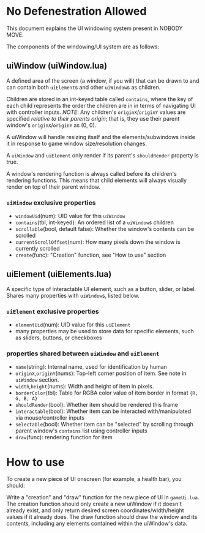 # No Defenestration Allowed

This document explains the UI windowing system present in NOBODY MOVE.

The components of the windowing/UI system are as follows:

## uiWindow (uiWindow.lua)

A defined area of the screen (a window, if you will) that can be drawn to and can contain both
`uiElement`s and other `uiWindow`s as children.

Children are stored in an int-keyed table called `contains`, where the key of each child represents
the order the children are in in terms of navigating UI with controller inputs.
*NOTE*: Any children's `originX`/`originY` values are specified *relative to their parents origin*;
that is, they use their parent window's `originX`/`originY` as (0, 0).

A uiWindow will handle resizing itself and the elements/subwindows inside it in response
to game window size/resolution changes.

A `uiWindow` and `uiElement` only render if its parent's `shouldRender` property is true.

A window's rendering function is always called before its children's rendering functions.
This means that child elements will always visually render on top of their parent window.

### `uiWindow` exclusive properties

- `windowUid`(num): UID value for this `uiWindow`
- `contains`(tbl, int-keyed): An ordered list of a `uiWindow`s children
- `scrollable`(bool, default false): Whether the window's contents can be scrolled
- `currentScrollOffset`(num): How many pixels down the window is currently scrolled
- `create`(func): "Creation" function, see "How to use" section

## uiElement (uiElements.lua)

A specific type of interactable UI element, such as a button, slider, or label.
Shares many properties with `uiWindow`s, listed below.

### `uiElement` exclusive properties

- `elementUid`(num): UID value for this `uiElement`
- many properties may be used to store data for specific elements, such as sliders, buttons, or checkboxes

### properties shared between `uiWindow` and `uiElement`

- `name`(string): Internal name, used for identification by human 
- `originX`,`originY`(nums): Top-left corner position of item. See note in `uiWindow` section.
- `width`,`height`(nums): Width and height of item in pixels.
- `borderColor`(tbl): Table for RGBA color value of item border in format `{R, G, B, A}`
- `shouldRender`(bool): Whether item should be rendered this frame
- `interactable`(bool): Whether item can be interacted with/manipulated via mouse/controller inputs
- `selectable`(bool): Whether item can be "selected" by scrolling through parent window's `contains` list using controller inputs
- `draw`(func): rendering function for item

# How to use

To create a new piece of UI onscreen (for example, a health bar), you should:

Write a "creation" and "draw" function for the new piece of UI in `gameUi.lua`.
The creation function should only create a new uiWindow if it doesn't already exist,
and only return desired screen coordinates/width/height values if it already does.
The draw function should draw the window and its contents, including any elements contained
within the uiWindow's data.


